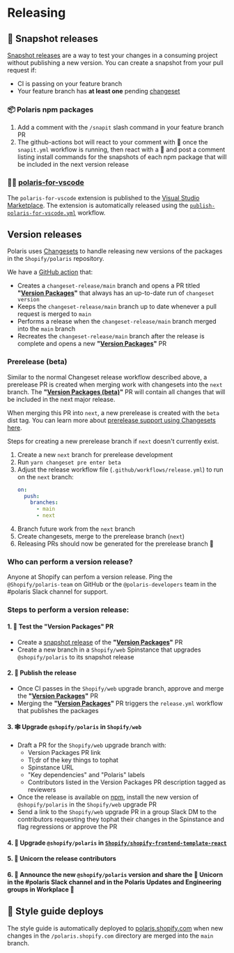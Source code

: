 # Releasing

## 📸 Snapshot releases

[Snapshot releases](https://github.com/changesets/changesets/blob/main/docs/snapshot-releases.md) are a way to test your changes in a consuming project without publishing a new version. You can create a snapshot from your pull request if:

- CI is passing on your feature branch
- Your feature branch has **at least one** pending [changeset](https://github.com/Shopify/polaris/blob/main/.github/CONTRIBUTING.md#adding-a-changeset)

### 📦 Polaris npm packages

1. Add a comment with the `/snapit` slash command in your feature branch PR
2. The github-actions bot will react to your comment with 👀 once the `snapit.yml` workflow is running, then react with a 🚀 and post a comment listing install commands for the snapshots of each npm package that will be included in the next version release

### 👩‍💻 [polaris-for-vscode](/polaris-for-vscode)

The `polaris-for-vscode` extension is published to the [Visual Studio Marketplace](https://marketplace.visualstudio.com/items?itemName=Shopify.polaris-for-vscode). The extension is automatically released using the [`publish-polaris-for-vscode.yml`](/github/workflows/publish-polaris-for-vscode.yml) workflow.

## Version releases

Polaris uses [Changesets](https://github.com/changesets/changesets) to handle releasing new versions of the packages in the `Shopify/polaris` repository.

We have a [GitHub action](https://github.com/changesets/action) that:

- Creates a `changeset-release/main` branch and opens a PR titled **"[Version Packages](https://github.com/Shopify/polaris/pulls?q=is%3Apr+version+packages+is%3Aopen)"** that always has an up-to-date run of `changeset version`
- Keeps the `changeset-release/main` branch up to date whenever a pull request is merged to `main`
- Performs a release when the `changeset-release/main` branch merged into the `main` branch
- Recreates the `changeset-release/main` branch after the release is complete and opens a new **"[Version Packages](https://github.com/Shopify/polaris/pulls?q=is%3Apr+version+packages+is%3Aopen)"** PR

### Prerelease (beta)

Similar to the normal Changeset release workflow described above, a prerelease PR is created when merging work with changesets into the `next` branch. The **"[Version Packages (beta)](https://github.com/Shopify/polaris/pulls?q=is%3Apr+version+packages+beta+is%3Aopen)"** PR will contain all changes that will be included in the next major release.

When merging this PR into `next`, a new prerelease is created with the `beta` dist tag. You can learn more about [prerelease support using Changesets here](https://github.com/changesets/changesets/blob/main/docs/prereleases.md).

Steps for creating a new prerelease branch if `next` doesn't currently exist.

1. Create a new `next` branch for prerelease development
2. Run `yarn changeset pre enter beta`
3. Adjust the release workflow file (`.github/workflows/release.yml`) to run on the `next` branch:
   ```yml
   on:
     push:
       branches:
         - main
         - next
   ```
4. Branch future work from the `next` branch
5. Create changesets, merge to the prerelease branch (`next`)
6. Releasing PRs should now be generated for the prerelease branch 🎉

### Who can perform a version release?

Anyone at Shopify can perfom a version release. Ping the `@Shopify/polaris-team` on GitHub or the `@polaris-developers` team in the #polaris Slack channel for support.

### Steps to perform a version release:

#### 1. 🧪 Test the "Version Packages" PR

- Create a [snapshot release](https://github.com/Shopify/polaris/edit/main/documentation/Releasing.md#-snapshot-releases) of the **"[Version Packages](https://github.com/Shopify/polaris/pulls?q=is%3Apr+version+packages+is%3Aopen)"** PR
- Create a new branch in a `Shopify/web` Spinstance that upgrades `@shopify/polaris` to its snapshot release

#### 2. 🚢 Publish the release

- Once CI passes in the `Shopify/web` upgrade branch, approve and merge the **"[Version Packages](https://github.com/Shopify/polaris/pulls?q=is%3Apr+version+packages+is%3Aopen)"** PR
- Merging the **"[Version Packages](https://github.com/Shopify/polaris/pulls?q=is%3Apr+version+packages+is%3Aopen)"** PR triggers the `release.yml` workflow that publishes the packages

#### 3. 🕸️ Upgrade `@shopify/polaris` in `Shopify/web`

- Draft a PR for the `Shopify/web` upgrade branch with:
  - Version Packages PR link
  - Tl;dr of the key things to tophat
  - Spinstance URL
  - "Key dependencies" and "Polaris" labels
  - Contributors listed in the Version Packages PR description tagged as reviewers
- Once the release is available on [npm](https://www.npmjs.com/package/@shopify/polaris), install the new version of `@shopify/polaris` in the `Shopify/web` upgrade PR
- Send a link to the `Shopify/web` upgrade PR in a group Slack DM to the contributors requesting they tophat their changes in the Spinstance and flag regressions or approve the PR

#### 4. 🚀 Upgrade `@shopify/polaris` in [`Shopify/shopify-frontend-template-react`](https://github.com/Shopify/shopify-frontend-template-react)

#### 5. 🦄 Unicorn the release contributors

#### 6. 📣 Announce the new `@shopify/polaris` version and share the 🦄 Unicorn in the #polaris Slack channel and in the Polaris Updates and Engineering groups in Workplace 🎉

## 🔗 Style guide deploys

The style guide is automatically deployed to [polaris.shopify.com](/polaris.shopify.com) when new changes in the `/polaris.shopify.com` directory are merged into the `main` branch.
